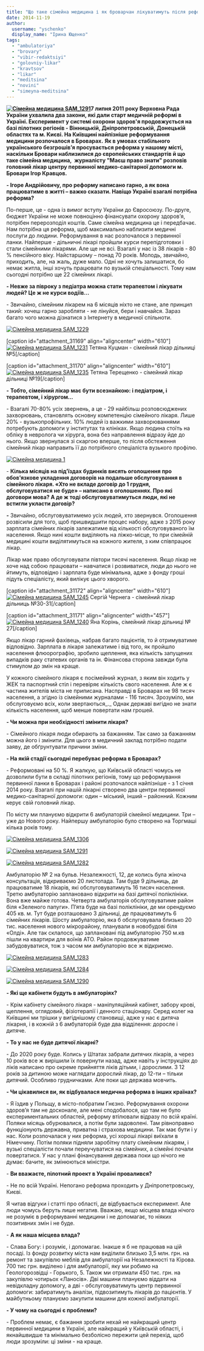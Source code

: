 ```yaml
---
title: "Що таке сімейна медицина і як броварчан лікуватимуть після реформи?"
date: 2014-11-19
author: 
  username: "yschenko"
  display_name: "Ірина Ющенко"
tags: 
  - "ambulatoriya"
  - "brovary"
  - "vibir-redaktsiyi"
  - "golovniy-likar"
  - "kravtsov"
  - "likar"
  - "meditsina"
  - "novini"
  - "simeyna-meditsina"
---
```


**[![Сімейна медицина SAM_1291](https://mpz.brovary.org/wp-content/uploads/2014/11/Simeyna-meditsina-SAM_1291.jpg)](https://mpz.brovary.org/wp-content/uploads/2014/11/Simeyna-meditsina-SAM_1291.jpg)7 липня 2011 року Верховна Рада України ухвалила два закони, які дали старт медичній реформі в Україні. Експеримент у системі охорони здоров'я продовжується на базі пілотних регіонів - Вінницькій, Дніпропетровській, Донецькій областях та м. Києві. На Київщині найпізніше реформування медицини розпочалося в Броварах.** **Як в умовах стабільного українського безгрошів’я просувається реформа у нашому місті, наскільки Бровари наблизилися до європейських стандартів й що таке сімейна медицина,  журналісту "Маєш право знати" розповів головний лікар центру первинної медико-санітарної допомоги м. Бровари Ігор Кравцов.**

**_\-_ Ігоре Андрійовичу, про реформу написано гарно, а як вона працюватиме в житті – важко сказати. Навіщо Україні взагалі потрібна реформа?**

По-перше, це - одна із вимог вступу України до Євросоюзу. По-друге, бюджет України не може повноцінно фінансувати охорону здоров’я, потрібен перерозподіл коштів. Саме сімейна медицина це і передбачає. Нам потрібна ця реформа, щоб максимально наблизити медичні послуги до людини. Реформування в нас розпочалося з первинної ланки. Найперше - дільничні лікарі пройшли курси перепідготовки і стали сімейними лікарями. Але ще не всі. Взагалі у нас із 38 лікарів - 80 % пенсійного віку. Найстаршому – понад 70 років. Молодь, звичайно, приходить, але, на жаль, дуже мало. Одні не хочуть залишатися, бо немає житла, інші хочуть працювати по вузькій спеціальності. Тому нам сьогодні потрібно ще 22 сімейних лікарі.

**\- Невже за півроку з педіатра можна стати терапевтом і лікувати людей? Це ж не курси водіїв…**

\- Звичайно, сімейним лікарем на 6 місяців ніхто не стане, але принцип такий: хочеш гарно заробляти - не лінуйся, бери і навчайся. Зараз багато чого можна дізнатися з Інтернету в медичної спільноти.

[![Сімейна медицина SAM_1229](https://mpz.brovary.org/wp-content/uploads/2014/11/Simeyna-meditsina-SAM_1229.jpg)](https://mpz.brovary.org/wp-content/uploads/2014/11/Simeyna-meditsina-SAM_1229.jpg)

\[caption id="attachment\_31169" align="aligncenter" width="610"\][![Сімейна медицина SAM_1231](https://mpz.brovary.org/wp-content/uploads/2014/11/Simeyna-meditsina-SAM_1231.jpg)](https://mpz.brovary.org/wp-content/uploads/2014/11/Simeyna-meditsina-SAM_1231.jpg) Тетяна Куцман - сімейний лікар дільниці №5\[/caption\]

\[caption id="attachment\_31170" align="aligncenter" width="610"\][![Сімейна медицина SAM_1235](https://mpz.brovary.org/wp-content/uploads/2014/11/Simeyna-meditsina-SAM_1235.jpg)](https://mpz.brovary.org/wp-content/uploads/2014/11/Simeyna-meditsina-SAM_1235.jpg) Тетяна Терещенко - сімейний лікар дільниці №19\[/caption\]

_**\-**_ **Тобто, сімейний лікар має бути всезнайкою: і педіатром, і терапевтом, і хірургом**_**…**_

\- Взагалі 70-80% усіх звернень, а це - 29 найбільш розповсюджених захворювань, становлять основну компетенцію сімейного лікаря. Лише 20% - вузькопрофільних. 10% людей із важкими захворюваннями потребують допомоги у інститутах та клініках. Якщо людина стоїть на обліку в невролога чи хірурга, вона без направлення відразу йде до нього. Якщо звернулася зі скаргою вперше, то після обстеження сімейний лікар направить її до потрібного спеціаліста вузького профілю.

[![Сімейна медицина 1](https://mpz.brovary.org/wp-content/uploads/2014/11/Simeyna-meditsina-1.jpg)](https://mpz.brovary.org/wp-content/uploads/2014/11/Simeyna-meditsina-1.jpg)

\- **Кілька місяців на під’їздах будинків висять оголошення про обов’язкове укладення договорів на подальше обслуговування в сімейного лікаря. «Хто не вкладе договір до 1 грудня, обслуговуватися не буде» – написано в оголошеннях. Про які договори мова? А де ж тоді обслуговуватимуться люди, які не встигли укласти договір?**

**_\-_** Звичайно, обслуговуватимемо усіх людей, хто звернувся. Оголошення розвісили для того, щоб пришвидшити процес набору, адже з 2015 року зарплата сімейних лікарів залежатиме від кількості обслуговуваного їм населення. Якщо нині кошти виділяють на ліжко-місце, то при сімейній медицині кошти виділятимуться на кожного жителя, з ким співпрацює лікар.

Лікар має право обслуговувати півтори тисячі населення. Якщо лікар не хоче над собою працювати – навчатися і розвиватися, люди до нього не йтимуть, відповідно і зарплата буде мінімальна, адже з фонду гроші підуть спеціалісту, який вилікує цього хворого.

\[caption id="attachment\_31172" align="aligncenter" width="610"\][![Сімейна медицина SAM_1245](https://mpz.brovary.org/wp-content/uploads/2014/11/Simeyna-meditsina-SAM_1245.jpg)](https://mpz.brovary.org/wp-content/uploads/2014/11/Simeyna-meditsina-SAM_1245.jpg) Сергій Чернега - сімейний лікар дільниць №30-31\[/caption\]

\[caption id="attachment\_31171" align="aligncenter" width="457"\][![Сімейна медицина SAM_1240](https://mpz.brovary.org/wp-content/uploads/2014/11/Simeyna-meditsina-SAM_1240.jpg)](https://mpz.brovary.org/wp-content/uploads/2014/11/Simeyna-meditsina-SAM_1240.jpg) Яна Корінь, сімейний лікар дільниці № 27\[/caption\]

Якщо лікар гарний фахівець, набрав багато пацієнтів, то й отримуватиме відповідно. Зарплата в лікаря залежатиме і від того, як пройшло населення флюорографію, зробило щеплення, яка кількість запущених випадків раку статевих органів та ін. Фінансова сторона завжди була стимулом до змін на краще.

У кожного сімейного лікаря є посімейний журнал, з яким він ходить у ЖЕК та паспортний стіл і перевіряє кількість свого населення. Але ж є частина жителів міста не приписана. Насправді в Броварах не 98 тисяч населення, а згідно із сімейними журналами - 116 тисяч. Зрозуміло, ми обслуговуємо всіх, коли звертаються_._ Однак державі вигідно не знати кількість населення, щоб менше повертати нам грошей.

**_\-_ Чи можна при необхідності змінити лікаря?**

\- Сімейного лікаря люди обирають за бажанням. Так само за бажанням можна його і змінити. Для цього в медичний заклад потрібно подати заяву, де обґрунтувати причини зміни.

**_\-_ На якій стадії сьогодні перебуває реформа в Броварах?**

\- Реформовані на 50 %. Я жалкую, що Київській області чомусь не дозволили бути в складі пілотних регіонів, тому що реформування первинної ланки в Броварах і районі розпочалося найпізніше - з 1 січня 2014 року. Взагалі при нашій лікарні створено два центри первинної медико-санітарної допомоги: один – міський, інший – районний. Кожним керує свій головний лікар.

По місту ми плануємо відкрити 6 амбулаторій сімейної медицини. Три – уже до Нового року. Найпершу амбулаторію було створено на Торгмаші кілька років тому.

[![Сімейна медицина SAM_1306](https://mpz.brovary.org/wp-content/uploads/2014/11/Simeyna-meditsina-SAM_1306.jpg)](https://mpz.brovary.org/wp-content/uploads/2014/11/Simeyna-meditsina-SAM_1306.jpg)

[![Сімейна медицина SAM_1291](https://mpz.brovary.org/wp-content/uploads/2014/11/Simeyna-meditsina-SAM_1291.jpg)](https://mpz.brovary.org/wp-content/uploads/2014/11/Simeyna-meditsina-SAM_1291.jpg)

[![Сімейна медицина SAM_1282](https://mpz.brovary.org/wp-content/uploads/2014/11/Simeyna-meditsina-SAM_1282.jpg)](https://mpz.brovary.org/wp-content/uploads/2014/11/Simeyna-meditsina-SAM_1282.jpg)

Амбулаторію № 2 на бульв. Незалежності, 12, де колись була жіноча консультація, відкриваємо 20 листопада. Там буде 9 дільниць, де працюватиме 18 лікарів, які обслуговуватимуть 16 тисяч населення. Третю амбулаторію заплановано відкрити на базі дитячої поліклініки. Вона вже майже готова. Четверта амбулаторія обслуговуватиме район біля «Зеленого папуги». П’ята буде на базі поліклініки, де ми орендуємо 405 кв. м. Тут буде розташовано 3 дільниці, де працюватимуть 6 сімейних лікарів. Шосту амбулаторію, яка б обслуговувала близько 20 тис. населення нового мікрорайону, планували в новобудові біля «Олді». Але так склалося, що заплановані під амбулаторію 750 м.кв пішли на квартири для воїнів АТО. Район продовжуватиме забудовуватися, тож з часом ми амбулаторію все ж відкриємо.

[![Сімейна медицина SAM_1283](https://mpz.brovary.org/wp-content/uploads/2014/11/Simeyna-meditsina-SAM_1283.jpg)](https://mpz.brovary.org/wp-content/uploads/2014/11/Simeyna-meditsina-SAM_1283.jpg)

[![Сімейна медицина SAM_1284](https://mpz.brovary.org/wp-content/uploads/2014/11/Simeyna-meditsina-SAM_1284.jpg)](https://mpz.brovary.org/wp-content/uploads/2014/11/Simeyna-meditsina-SAM_1284.jpg)

[![Сімейна медицина SAM_1290](https://mpz.brovary.org/wp-content/uploads/2014/11/Simeyna-meditsina-SAM_1290.jpg)](https://mpz.brovary.org/wp-content/uploads/2014/11/Simeyna-meditsina-SAM_1290.jpg)

**_\-_ Які ще кабінети будуть в амбулаторіях?**

\- Крім кабінету сімейного лікаря - маніпуляційний кабінет, забору крові, щеплення, оглядовий, фізіотерапії і денного стаціонару. Серед колег на Київщині ми трішки у вигіднішому становищі, адже у нас є дитяча лікарня, і в кожній з 6 амбулаторій буде два відділення: доросле і дитяче.

**_\-_ То у нас не буде дитячої лікарні?**

\- До 2020 року буде. Колись у Штатах забрали дитячих лікарів, а через 10 років все ж вирішили їх повернути назад, адже навіть у інструкціях до ліків написано про окреме прийняття ліків дітьми, і дорослими. З 12 років за дитиною може наглядати дорослий лікар, до 12-ти – тільки дитячий. Особливо грудничками. Але поки що держава мовчить.

**_\-_ Чи цікавилися ви, як відбувалася медична реформа в інших країнах?**

\- Я їздив у Польщу, в місто-побратим Гнєзно. Реформування охорони здоров’я там не досконале, але мені сподобалося, що там не було експериментальних областей, реформу втілювали відразу по всій країні. Поляки місяць обурювалися, а потім були задоволені. Там рівноправно функціонують державна, приватна і страхова медицини. Так має бути і у нас. Коли розпочалася у них реформа, усі хороші лікарі виїхали в Німеччину. Потім поляки підняли заробітну плату сімейним лікарям, і вузькі спеціалісти почали переучуватися на сімейних, а сімейні почали повертатися. У нас у плані фінансування держава поки що нічого не думає: бачите, як змінюються міністри.

\- **Ви вважаєте, пілотний проект в Україні провалився?**

\- Не по всій Україні. Непогано реформа проходить у Дніпропетровську, Києві.

Я читав відгуки і статті про області, де відбувається експеримент. Але люди чомусь беруть лише негатив. Вважаю, якщо місцева влада нічого не розуміє в реформуванні медицини і не допомагає, то ніяких позитивних змін і не буде.

\- **А як наша місцева влада?**

\- Слава Богу: і розуміє, і допомагає. Інакше я б не працював на цій посаді. Із фонду розвитку міста нам виділили близько 3,5 млн. грн. на ремонт та закупівлю меблів для амбулаторії на Незалежності та Кірова. 700 тис грн. виділено і для амбулаторії, яку ми робимо на Геологорозвідці - Горького, 5. Також ми отримали 450 тис. грн. на закупівлю чотирьох «Ланосів». Дві машини плануємо віддати на невідкладну допомогу, а дві - обслуговуватимуть центр первинної допомоги: забиратимуть аналізи, підвозитимуть лікарів до пацієнтів. У майбутньому плануємо закупити машини для кожної амбулаторії.

**_\-_ У чому на сьогодні є проблеми?**

\- Проблем немає, є бажання зробити нехай не найкращий центр первинної медицини в Україні, але найкращий у Київській області, і якнайшвидше та мінімально безболісно пережити цей перехід, щоб люди зрозуміли: ці зміни - на краще.
